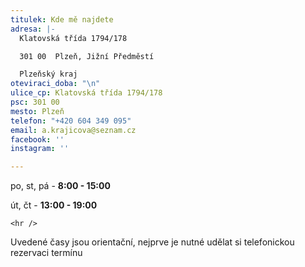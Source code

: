 ```yaml
---
titulek: Kde mě najdete
adresa: |-
  Klatovská třída 1794/178

  301 00  Plzeň, Jižní Předměstí

  Plzeňský kraj
oteviraci_doba: "\n"
ulice_cp: Klatovská třída 1794/178
psc: 301 00
mesto: Plzeň
telefon: "+420 604 349 095"
email: a.krajicova@seznam.cz
facebook: ''
instagram: ''

---
```

po, st, pá - **8:00 - 15:00**

út, čt - **13:00 - 19:00**

    <hr />

Uvedené časy jsou orientační, nejprve je nutné udělat si telefonickou rezervaci termínu